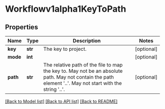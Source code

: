 # Workflowv1alpha1KeyToPath

## Properties
Name | Type | Description | Notes
------------ | ------------- | ------------- | -------------
**key** | **str** | The key to project. | [optional] 
**mode** | **int** |  | [optional] 
**path** | **str** | The relative path of the file to map the key to. May not be an absolute path. May not contain the path element &#39;..&#39;. May not start with the string &#39;..&#39;. | [optional] 

[[Back to Model list]](../README.md#documentation-for-models) [[Back to API list]](../README.md#documentation-for-api-endpoints) [[Back to README]](../README.md)


